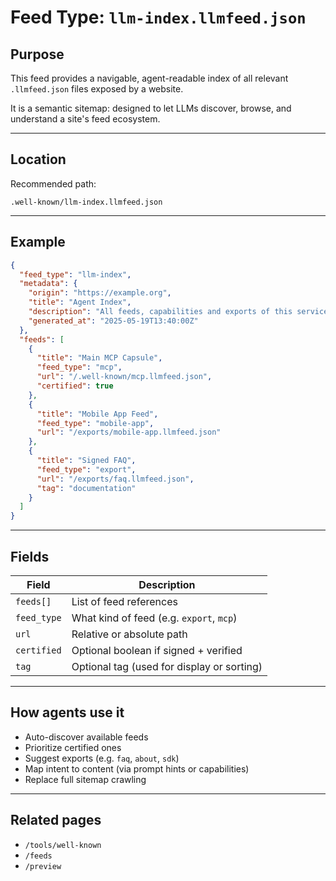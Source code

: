 # Feed Type: `llm-index.llmfeed.json`

## Purpose

This feed provides a navigable, agent-readable index of all relevant `.llmfeed.json` files exposed by a website.

It is a semantic sitemap: designed to let LLMs discover, browse, and understand a site's feed ecosystem.

---

## Location

Recommended path:
```
.well-known/llm-index.llmfeed.json
```

---

## Example

```json
{
  "feed_type": "llm-index",
  "metadata": {
    "origin": "https://example.org",
    "title": "Agent Index",
    "description": "All feeds, capabilities and exports of this service",
    "generated_at": "2025-05-19T13:40:00Z"
  },
  "feeds": [
    {
      "title": "Main MCP Capsule",
      "feed_type": "mcp",
      "url": "/.well-known/mcp.llmfeed.json",
      "certified": true
    },
    {
      "title": "Mobile App Feed",
      "feed_type": "mobile-app",
      "url": "/exports/mobile-app.llmfeed.json"
    },
    {
      "title": "Signed FAQ",
      "feed_type": "export",
      "url": "/exports/faq.llmfeed.json",
      "tag": "documentation"
    }
  ]
}
```

---

## Fields

| Field        | Description                                |
|--------------|--------------------------------------------|
| `feeds[]`    | List of feed references                    |
| `feed_type`  | What kind of feed (e.g. `export`, `mcp`)   |
| `url`        | Relative or absolute path                  |
| `certified`  | Optional boolean if signed + verified      |
| `tag`        | Optional tag (used for display or sorting) |

---

## How agents use it

- Auto-discover available feeds
- Prioritize certified ones
- Suggest exports (e.g. `faq`, `about`, `sdk`)
- Map intent to content (via prompt hints or capabilities)
- Replace full sitemap crawling

---

## Related pages

- `/tools/well-known`
- `/feeds`
- `/preview`
